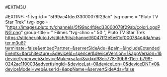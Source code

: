 #EXTM3U  

#EXTINF: -1 tvg-id = "5f99ac4fded33000078f29ab" tvg-name = "Pluto TV Star Trek" tvg-logo = "https://images.pluto.tv/channels/5f99ac4fded33000078f29ab/colorLogoPNG.png" group-title = " Filmes "tvg-chno =" 50 ", Pluto TV Star Trek
https://stitcher.pluto.tv/stitch/hls/channel/6047ff2e5e61cf000784e4da/master.m3u8?terminate=false&embedPartner=&serverSideAds=&paln=&includeExtendedEvents=&architecture=&deviceId=spencer&deviceVersion=1&appVersion=1&deviceType=web&deviceMake=safari&sid=d98ec778-30b6-11ec-b799-0242ac110003&advertisingId=&deviceLat=0&deviceLon=0&deviceDNT=0&deviceModel=web&userId=&appName=&servertSideAds=false
